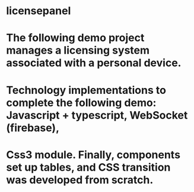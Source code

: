 # licensepanel 
# The following demo project manages a licensing system associated with a personal device.  
# Technology implementations to complete the following demo: Javascript + typescript, WebSocket (firebase),
# Css3 module. Finally, components set up tables, and CSS transition was developed from scratch.
